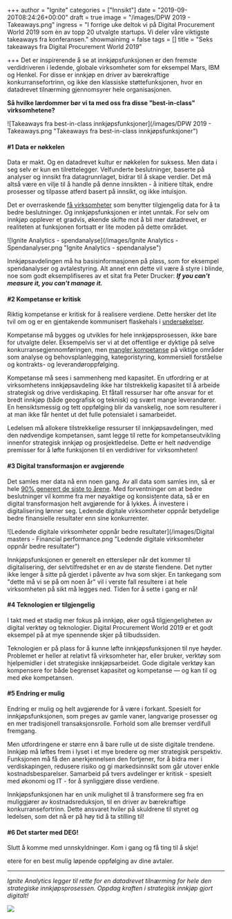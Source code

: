 +++
author = "Ignite"
categories = ["Innsikt"]
date = "2019-09-20T08:24:26+00:00"
draft = true
image = "/images/DPW 2019 - Takeaways.png"
ingress = "I forrige uke deltok vi på Digital Procurement World 2019 som èn av topp 20 utvalgte startups. Vi deler våre viktigste takeaways fra konferansen."
showmainimg = false
tags = []
title = "Seks takeaways fra Digital Procurement World 2019"

+++
Det er inspirerende å se at innkjøpsfunksjonen er den fremste verdidriveren i ledende, globale virksomheter som for eksempel Mars, IBM og Henkel. For disse er innkjøp en driver av bærekraftige konkurransefortrinn, og ikke den klassiske støttefunksjonen, hvor en datadrevet tilnærming gjennomsyrer hele organisasjonen.

**Så hvilke lærdommer bør vi ta med oss fra disse "best-in-class" virksomhetene?**

![Takeaways fra best-in-class innkjøpsfunksjoner](/images/DPW 2019 - Takeaways.png "Takeaways fra best-in-class innkjøpsfunksjoner")

#### #1 Data er nøkkelen

Data er makt. Og en datadrevet kultur er nøkkelen for suksess. Men data i seg selv er kun en tilrettelegger. Velfunderte beslutninger, baserte på analyser og innsikt fra datagrunnlaget, bidrar til å skape verdier. Det må altså være en vilje til å handle på denne innsikten - å initiere tiltak, endre prosesser og tilpasse atferd basert på innsikt, og ikke intuisjon.

Det er overraskende [få virksomheter](https://spendmatters.com/2019/08/06/despite-power-of-data-many-organizations-lag-in-making-it-key-to-their-decision-making-culture-a-deloitte-survey-finds/) som benytter tilgjengelig data for å ta bedre beslutninger. Og innkjøpsfunksjonen er intet unntak. For selv om innkjøp opplever et gradvis, økende skifte mot å bli mer datadrevet, er realiteten at funksjonen fortsatt er lite moden på dette området.

![Ignite Analytics - spendanalyse](/images/Ignite Analytics - Spendanalyser.png "Ignite Analytics - spendanalyse")

Innkjøpsavdelingen må ha basisinformasjonen på plass, som for eksempel spendanalyser og avtalestyring. Alt annet enn dette vil være å styre i blinde, noe som godt eksemplifiseres av et sitat fra Peter Drucker: **_If you can't measure it, you can't manage it._**

#### #2 Kompetanse er kritisk

Riktig kompetanse er kritisk for å realisere verdiene. Dette hersker det lite tvil om og er en gjentakende kommunisert flaskehals i [undersøkelser]().

Kompetanse må bygges og utvikles for hele innkjøpsprosessen, ikke bare for utvalgte deler. Eksempelvis ser vi at det offentlige er dyktige på selve konkurransegjennomføringen, men [mangler kompetanse](https://www.regjeringen.no/no/dokumenter/meld.-st.-22-20182019/id2641507/ "Meld. St. 22 (2018–2019): Smartere innkjøp – effektive og profesjonelle offentlige anskaffelser") på viktige områder som analyse og behovsplanlegging, kategoristyring, kommersiell forståelse og kontrakts- og leverandøroppfølging.

Kompetanse må sees i sammenheng med kapasitet. En utfordring er at virksomhetens innkjøpsavdeling ikke har tilstrekkelig kapasitet til å arbeide strategisk og drive verdiskaping. Et fåtall ressurser har ofte ansvar for et bredt innkjøp (både geografisk og teknisk) og svært mange leverandører. En hensiktsmessig og tett oppfølging blir da vanskelig, noe som resulterer i at man ikke får hentet ut det fulle potensialet i samarbeidet.

Ledelsen må allokere tilstrekkelige ressurser til innkjøpsavdelingen, med den nødvendige kompetansen, samt legge til rette for kompetanseutvikling innenfor strategisk innkjøp og prosjektledelse. Dette er helt nødvendige premisser for å løfte funksjonen til en verdidriver for virksomheten!

#### #3 Digital transformasjon er avgjørende

Det samles mer data nå enn noen gang. Av all data som samles inn, så er hele [90% generert de siste to årene](https://www.forbes.com/sites/bernardmarr/2018/05/21/how-much-data-do-we-create-every-day-the-mind-blowing-stats-everyone-should-read/#327bdf6060ba). Med forventninger om at bedre beslutninger vil komme fra mer nøyaktige og konsistente data, så er en digital transformasjon helt avgjørende for å lykkes. Å investere i digitalisering lønner seg. Ledende digitale virksomheter oppnår betydelige bedre finansielle resultater enn sine konkurrenter. 

![Ledende digitale virksomheter oppnår bedre resultater](/images/Digital masters - Financial performance.png "Ledende digitale virksomheter oppnår bedre resultater")

Innkjøpsfunksjonen er generelt en ettersleper når det kommer til digitalisering, der selvtilfredshet er en av de største fiendene. Det nytter ikke lenger å sitte på gjerdet i påvente av hva som skjer. En tankegang som "dette må vi se på om noen år" vil i verste fall resultere i at hele virksomheten på sikt må legges ned. Tiden for å sette i gang er nå! 

#### #4 Teknologien er tilgjengelig

I takt med et stadig mer fokus på innkjøp, øker også tilgjengeligheten av digital verktøy og teknologier. Digital Procurement World 2019 er et godt eksempel på at mye spennende skjer på tilbudssiden. 

Teknologien er på plass for å kunne løfte innkjøpsfunksjonen til nye høyder. Problemet er heller at relativt få virksomheter har, eller bruker, verktøy som hjelpemidler i det strategiske innkjøpsarbeidet. Gode digitale verktøy kan kompensere for både begrenset kapasitet og kompetanse — og kan til og med øke kompetansen.

#### #5 Endring er mulig

Endring er mulig og helt avgjørende for å være i forkant. Spesielt for innkjøpsfunksjonen, som preges av gamle vaner, langvarige prosesser og en mer tradisjonell transaksjonsrolle. Forhold som alle bremser verdifull fremgang.

Men utfordringene er større enn å bare rulle ut de siste digitale trendene. Innkjøp må løftes frem i lyset i et mye bredere og mer strategisk perspektiv. Funksjonen må få den anerkjennelsen den fortjener, for å bidra mer i verdiskapingen, redusere risiko og gi markedsinnsikt som går utover enkle kostnadsbesparelser. Samarbeid på tvers avdelinger er kritisk - spesielt med økonomi og IT - for å synliggjøre disse verdiene.

Innkjøpsfunksjonen har en unik mulighet til å transformere seg fra en muliggjører av kostnadsreduksjon, til en driver av bærekraftige konkurransefortrinn. Dette ansvaret hviler på skuldrene til styret og ledelsen, som det nå er på høy tid å ta stilling til!

#### #6 Det starter med DEG!

Slutt å komme med unnskyldninger. Kom i gang og få ting til å skje! 

etere for en best mulig løpende oppfølging av dine avtaler.

***

_Ignite Analytics legger til rette for en datadrevet tilnærming for hele den strategiske innkjøpsprosessen. Oppdag kraften i strategisk innkjøp gjort digitalt!_

[![](https://www.ignite.no/images/Pr%C3%B8v%20Ignite%20Analytics%20-%201200%20x100.png)](https://www.ignite.no/ignite-analytics/demo/ "Prøv Ignite Analytics")